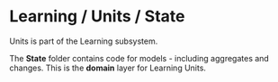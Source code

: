 # Learning / Units / State

Units is part of the Learning subsystem.
  
The **State** folder contains code for models - including aggregates and changes. This is the **domain** layer for Learning Units.
